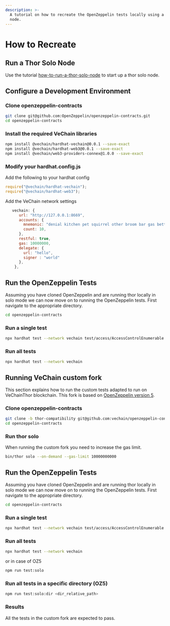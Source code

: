```yaml
---
description: >-
  A tutorial on how to recreate the OpenZeppelin tests locally using a Thor Solo
  node.
---
```


# How to Recreate

## Run a Thor Solo Node

Use the tutorial [how-to-run-a-thor-solo-node](../../start-building/how-to-run-a-thor-solo-node/ "mention") to start up a thor solo node.

## Configure a Development Environment

### Clone openzeppelin-contracts

```bash
git clone git@github.com:OpenZeppelin/openzeppelin-contracts.git
cd openzeppelin-contracts
```

### Install the required VeChain libraries

```bash
npm install @vechain/hardhat-vechain@0.0.1 --save-exact
npm install @vechain/hardhat-web3@0.0.1 --save-exact
npm install @vechain/web3-providers-connex@1.0.0 --save-exact
```

### Modify your hardhat.config.js

Add the following to your hardhat config

```javascript
require("@vechain/hardhat-vechain");
require("@vechain/hardhat-web3");
```

Add the VeChain network settings

```javascript
   vechain: {
      url: "http://127.0.0.1:8669",
      accounts: {
        mnemonic: "denial kitchen pet squirrel other broom bar gas better priority spoil cross",
        count: 10,
      },
      restful: true,
      gas: 10000000,
      delegate: {
        url: "hello",
        signer : "world"
      },
    },
```

## Run the OpenZeppelin Tests

Assuming you have cloned OpenZeppelin and are running thor locally in solo mode we can now move on to running the OpenZeppelin tests. First navigate to the appropriate directory.

```bash
cd openzeppelin-contracts
```

### Run a single test

```bash
npx hardhat test --network vechain test/access/AccessControlEnumerable.test.js
```

### Run all tests

```bash
npx hardhat test --network vechain
```

## Running VeChain custom fork
This section explains how to run the custom tests adapted to run on VeChainThor blockchain. This fork is based on [OpenZeppelin version 5](https://github.com/OpenZeppelin/openzeppelin-contracts/releases/tag/v5.0.2).

### Clone openzeppelin-contracts

```bash
git clone -b thor-compatibility git@github.com:vechain/openzeppelin-contracts.git
cd openzeppelin-contracts
```

### Run thor solo
When running the custom fork you need to increase the gas limit.
```bash
bin/thor solo --on-demand --gas-limit 10000000000
```

## Run the OpenZeppelin Tests

Assuming you have cloned OpenZeppelin and are running thor locally in solo mode we can now move on to running the OpenZeppelin tests. First navigate to the appropriate directory.

```bash
cd openzeppelin-contracts
```

### Run a single test

```bash
npx hardhat test --network vechain test/access/AccessControlEnumerable.test.js
```

### Run all tests

```bash
npx hardhat test --network vechain
```
or in case of OZ5
```bash
npm run test:solo
```

### Run all tests in a specific directory (OZ5)
```bash
npm run test:solo:dir <dir_relative_path>
```

### Results
All the tests in the custom fork are expected to pass.